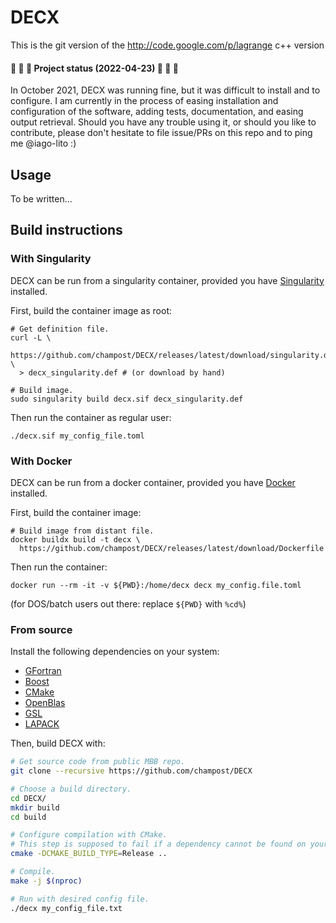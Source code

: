 # DECX

This is the git version of the http://code.google.com/p/lagrange c++ version

#### 🚧 🚧 🚧 Project status (2022-04-23) 🚧 🚧 🚧

In October 2021, DECX was running fine,
but it was difficult to install and to configure.
I am currently in the process
of easing installation and configuration of the software,
adding tests, documentation, and easing output retrieval.
Should you have any trouble using it,
or should you like to contribute,
please don't hesitate to file issue/PRs on this repo
and to ping me @iago-lito :)

## Usage

To be written...

## Build instructions

### With Singularity

DECX can be run from a singularity container,
provided you have [Singularity] installed.

First, build the container image as root:
```
# Get definition file.
curl -L \
  https://github.com/champost/DECX/releases/latest/download/singularity.def \
  > decx_singularity.def # (or download by hand)

# Build image.
sudo singularity build decx.sif decx_singularity.def
```

Then run the container as regular user:
```
./decx.sif my_config_file.toml
```

[Singularity]: https://sylabs.io/

### With Docker

DECX can be run from a docker container,
provided you have [Docker] installed.

First, build the container image:
```
# Build image from distant file.
docker buildx build -t decx \
  https://github.com/champost/DECX/releases/latest/download/Dockerfile
```

Then run the container:
```
docker run --rm -it -v ${PWD}:/home/decx decx my_config.file.toml
```

(for DOS/batch users out there: replace `${PWD}` with `%cd%`)

[Docker]: https://www.docker.com/


### From source

Install the following dependencies on your system:
- [GFortran]
- [Boost]
- [CMake]
- [OpenBlas]
- [GSL]
- [LAPACK]

[gfortran]: https://gcc.gnu.org/wiki/GFortran
[boost]: https://www.boost.org/
[CMake]: https://cmake.org/
[OpenBlas]: https://www.openblas.net/
[gsl]: https://www.gnu.org/software/gsl/
[LAPACK]: http://www.netlib.org/lapack/

Then, build DECX with:

```bash
# Get source code from public MBB repo.
git clone --recursive https://github.com/champost/DECX

# Choose a build directory.
cd DECX/
mkdir build
cd build

# Configure compilation with CMake.
# This step is supposed to fail if a dependency cannot be found on your system.
cmake -DCMAKE_BUILD_TYPE=Release ..

# Compile.
make -j $(nproc)

# Run with desired config file.
./decx my_config_file.txt
```
